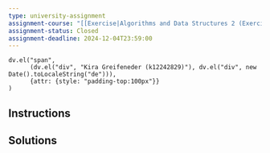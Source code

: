 ```yaml
---
type: university-assignment
assignment-course: "[[Exercise|Algorithms and Data Structures 2 (Exercise)]]"
assignment-status: Closed
assignment-deadline: 2024-12-04T23:59:00
---
```

```dataviewjs
dv.el("span", 
	  (dv.el("div", "Kira Greifeneder (k12242829)"), dv.el("div", new Date().toLocaleString("de"))),
	  {attr: {style: "padding-top:100px"}}
)
```
## Instructions


## Solutions
